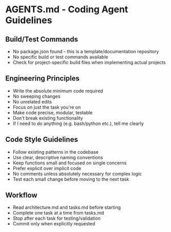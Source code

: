 # AGENTS.md - Coding Agent Guidelines

## Build/Test Commands
- No package.json found - this is a template/documentation repository
- No specific build or test commands available
- Check for project-specific build files when implementing actual projects

## Engineering Principles
- Write the absolute minimum code required
- No sweeping changes
- No unrelated edits
- Focus on just the task you're on
- Make code precise, modular, testable
- Don't break existing functionality
- If I need to do anything (e.g. bash/python etc.), tell me clearly

## Code Style Guidelines
- Follow existing patterns in the codebase
- Use clear, descriptive naming conventions
- Keep functions small and focused on single concerns
- Prefer explicit over implicit code
- No comments unless absolutely necessary for complex logic
- Test each small change before moving to the next task

## Workflow
- Read architecture.md and tasks.md before starting
- Complete one task at a time from tasks.md
- Stop after each task for testing/validation
- Commit only when explicitly requested
